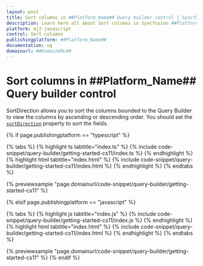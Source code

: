 ```yaml
---
layout: post
title: Sort columns in ##Platform_Name## Query builder control | Syncfusion
description: Learn here all about Sort columns in Syncfusion ##Platform_Name## Query builder control of Syncfusion Essential JS 2 and more.
platform: ej2-javascript
control: Sort columns 
publishingplatform: ##Platform_Name##
documentation: ug
domainurl: ##DomainURL##
---
```


# Sort columns in ##Platform_Name## Query builder control

SortDirection allows you to sort the columns bounded to the Query Builder to view the columns by ascending or descending order. You should set the [`sortDirection`](https://ej2.syncfusion.com/documentation/api/query-builder/#sortdirection) property to sort the fields.

{% if page.publishingplatform == "typescript" %}

 {% tabs %}
{% highlight ts tabtitle="index.ts" %}
{% include code-snippet/query-builder/getting-started-cs11/index.ts %}
{% endhighlight %}
{% highlight html tabtitle="index.html" %}
{% include code-snippet/query-builder/getting-started-cs11/index.html %}
{% endhighlight %}
{% endtabs %}
        
{% previewsample "page.domainurl/code-snippet/query-builder/getting-started-cs11" %}

{% elsif page.publishingplatform == "javascript" %}

{% tabs %}
{% highlight js tabtitle="index.js" %}
{% include code-snippet/query-builder/getting-started-cs11/index.js %}
{% endhighlight %}
{% highlight html tabtitle="index.html" %}
{% include code-snippet/query-builder/getting-started-cs11/index.html %}
{% endhighlight %}
{% endtabs %}

{% previewsample "page.domainurl/code-snippet/query-builder/getting-started-cs11" %}
{% endif %}